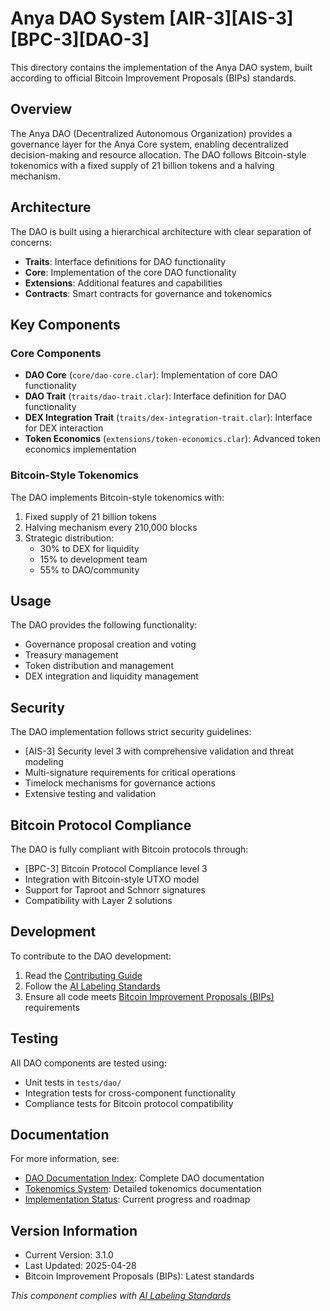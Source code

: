 # Anya DAO System [AIR-3][AIS-3][BPC-3][DAO-3]

This directory contains the implementation of the Anya DAO system, built according to official Bitcoin Improvement Proposals (BIPs) standards.

## Overview

The Anya DAO (Decentralized Autonomous Organization) provides a governance layer for the Anya Core system, enabling decentralized decision-making and resource allocation. The DAO follows Bitcoin-style tokenomics with a fixed supply of 21 billion tokens and a halving mechanism.

## Architecture

The DAO is built using a hierarchical architecture with clear separation of concerns:

- **Traits**: Interface definitions for DAO functionality
- **Core**: Implementation of the core DAO functionality
- **Extensions**: Additional features and capabilities
- **Contracts**: Smart contracts for governance and tokenomics

## Key Components

### Core Components

- **DAO Core** (`core/dao-core.clar`): Implementation of core DAO functionality
- **DAO Trait** (`traits/dao-trait.clar`): Interface definition for DAO functionality
- **DEX Integration Trait** (`traits/dex-integration-trait.clar`): Interface for DEX interaction
- **Token Economics** (`extensions/token-economics.clar`): Advanced token economics implementation

### Bitcoin-Style Tokenomics

The DAO implements Bitcoin-style tokenomics with:

1. Fixed supply of 21 billion tokens
2. Halving mechanism every 210,000 blocks
3. Strategic distribution:
   - 30% to DEX for liquidity
   - 15% to development team
   - 55% to DAO/community

## Usage

The DAO provides the following functionality:

- Governance proposal creation and voting
- Treasury management
- Token distribution and management
- DEX integration and liquidity management

## Security

The DAO implementation follows strict security guidelines:

- [AIS-3] Security level 3 with comprehensive validation and threat modeling
- Multi-signature requirements for critical operations
- Timelock mechanisms for governance actions
- Extensive testing and validation

## Bitcoin Protocol Compliance

The DAO is fully compliant with Bitcoin protocols through:

- [BPC-3] Bitcoin Protocol Compliance level 3
- Integration with Bitcoin-style UTXO model
- Support for Taproot and Schnorr signatures
- Compatibility with Layer 2 solutions

## Development

To contribute to the DAO development:

1. Read the [Contributing Guide](../../../CONTRIBUTING.md)
2. Follow the [AI Labeling Standards](../../../docs/standards/AI_LABELING.md)
3. Ensure all code meets [Bitcoin Improvement Proposals (BIPs)](../../../docs/standards/BIP_COMPLIANCE.md) requirements

## Testing

All DAO components are tested using:

- Unit tests in `tests/dao/`
- Integration tests for cross-component functionality
- Compliance tests for Bitcoin protocol compatibility

## Documentation

For more information, see:

- [DAO Documentation Index](../../../docs/DAO_INDEX.md): Complete DAO documentation
- [Tokenomics System](../../../docs/TOKENOMICS_SYSTEM.md): Detailed tokenomics documentation
- [Implementation Status](../../../docs/IMPLEMENTATION_MILESTONES.md): Current progress and roadmap

## Version Information

- Current Version: 3.1.0
- Last Updated: 2025-04-28
- Bitcoin Improvement Proposals (BIPs): Latest standards

*This component complies with [AI Labeling Standards](../../../docs/standards/AI_LABELING.md)*